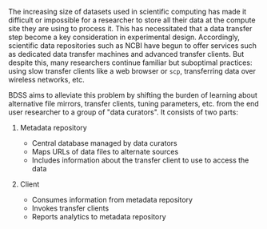 The increasing size of datasets used in scientific computing has made it difficult or impossible for a researcher
to store all their data at the compute site they are using to process it. This has necessitated that a data transfer
step become a key consideration in experimental design. Accordingly, scientific data repositories such as NCBI have
begun to offer services such as dedicated data transfer machines and advanced transfer clients. But despite this,
many researchers continue familiar but suboptimal practices: using slow transfer clients like a web browser or `scp`,
transferring data over wireless networks, etc.

BDSS aims to alleviate this problem by shifting the burden of learning about alternative file mirrors, transfer
clients, tuning parameters, etc. from the end user researcher to a group of "data curators". It consists of two parts:

1. Metadata repository
   * Central database managed by data curators
   * Maps URLs of data files to alternate sources
   * Includes information about the transfer client to use to access the data

2. Client
   * Consumes information from metadata repository
   * Invokes transfer clients
   * Reports analytics to metadata repository
